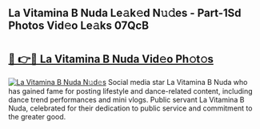 ## La Vitamina B Nuda Le𝚊k𝚎d N𝚞𝚍es - Part-1Sd Photos Vid𝚎o Le𝚊ks 07QcB

# <h2><a href="http://fbeoo2.evod.top/?m=La+Vitamina+B+Nuda">🔗 👉🔴 La Vitamina B Nuda Vid𝚎o Ph𝚘t𝚘s</a></h2>

[![La Vitamina B Nuda N𝚞d𝚎s](https://i.imgur.com/8V9OHl7.gif)](http://fbeoo2.evod.top/?m=La+Vitamina+B+Nuda)
Social media star La Vitamina B Nuda who has gained fame for posting lifestyle and dance-related content, including dance trend performances and mini vlogs. Public servant La Vitamina B Nuda, celebrated for their dedication to public service and commitment to the greater good. 

